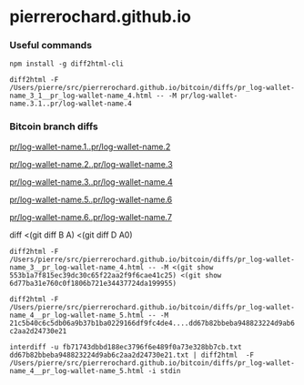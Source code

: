 # pierrerochard.github.io

### Useful commands

`npm install -g diff2html-cli`

`diff2html -F /Users/pierre/src/pierrerochard.github.io/bitcoin/diffs/pr_log-wallet-name_3_1__pr_log-wallet-name_4.html -- -M pr/log-wallet-name.3.1..pr/log-wallet-name.4`


### Bitcoin branch diffs

[pr/log-wallet-name.1..pr/log-wallet-name.2](https://pierrerochard.github.io/bitcoin/diffs/pr_log-wallet-name_1__pr_log-wallet-name_2.html)

[pr/log-wallet-name.2..pr/log-wallet-name.3](https://pierrerochard.github.io/bitcoin/diffs/pr_log-wallet-name_2__pr_log-wallet-name_3.html)

[pr/log-wallet-name.3..pr/log-wallet-name.4](https://pierrerochard.github.io/bitcoin/diffs/pr_log-wallet-name_3__pr_log-wallet-name_4.html)

[pr/log-wallet-name.5..pr/log-wallet-name.6](https://pierrerochard.github.io/bitcoin/diffs/pr_log-wallet-name_5__pr_log-wallet-name_6.html)

[pr/log-wallet-name.6..pr/log-wallet-name.7](https://pierrerochard.github.io/bitcoin/diffs/pr_log-wallet-name_6__pr_log-wallet-name_7.html)


diff <(git diff B A) <(git diff D A0)


`diff2html -F /Users/pierre/src/pierrerochard.github.io/bitcoin/diffs/pr_log-wallet-name_3__pr_log-wallet-name_4.html -- -M <(git show 553b1a7f815ec39dc30c65f22aa2f9f6cae41c25) <(git show 6d77ba31e760c0f1806b721e34437724da199955)`


`diff2html -F /Users/pierre/src/pierrerochard.github.io/bitcoin/diffs/pr_log-wallet-name_4__pr_log-wallet-name_5.html -- -M 21c5b40c6c5db06a9b37b1ba0229166df9fc4de4....dd67b82bbeba948823224d9ab6c2aa2d24730e21`


`interdiff -u fb71743dbbd188ec3796f6e489f0a73e328bb7cb.txt dd67b82bbeba948823224d9ab6c2aa2d24730e21.txt | diff2html  -F /Users/pierre/src/pierrerochard.github.io/bitcoin/diffs/pr_log-wallet-name_4__pr_log-wallet-name_5.html -i stdin`